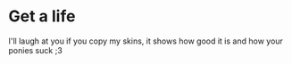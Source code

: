 # Get a life
I'll laugh at you if you copy my skins, it shows how good it is and how your ponies suck ;3
